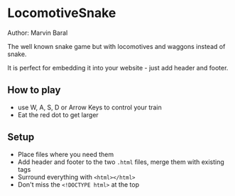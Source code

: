 # LocomotiveSnake

Author: Marvin Baral

The well known snake game but with locomotives and waggons instead of snake.

It is perfect for embedding it into your website - just add header and footer.

## How to play
* use W, A, S, D or Arrow Keys to control your train
* Eat the red dot to get larger

## Setup
* Place files where you need them
* Add header and footer to the two ```.html``` files, merge them with existing tags
* Surround everything with ```<html></html>```
* Don't miss the ```<!DOCTYPE html>``` at the top
